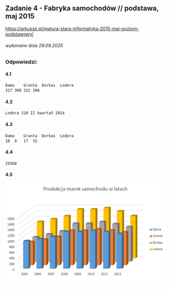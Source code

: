 ## Zadanie 4 - Fabryka samochodów // podstawa, maj 2015
https://arkusze.pl/matura-stara-informatyka-2015-maj-poziom-podstawowy/
###### wykonane dnia 29.09.2025

### Odpowiedzi:

#### 4.1
```
Dama	Granta	Dorkas	Lodera
317	300	322	398
```

#### 4.2
```
Lodera 310 II kwartał 2014
```

#### 4.3
```
Dama	Granta	Dorkas	Lodera
18	9	17	32
```

#### 4.4
```
29368
```

#### 4.5
![img.png](img.png)